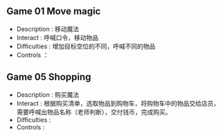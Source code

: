## Game 01 Move magic
* Description  : 移动魔法
* Interact     : 呼喊口令，移动物品
* Difficulties : 增加目标空位的不同，呼喊不同的物品
* Controls     ：


## Game 05 Shopping 
* Description  : 购买魔法
* Interact     : 根据购买清单，选取物品到购物车，将购物车中的物品交给店员，需要呼喊出物品名称（老师判断），交付钱币，完成购买。
* Difficulties : 
* Controls     : 
